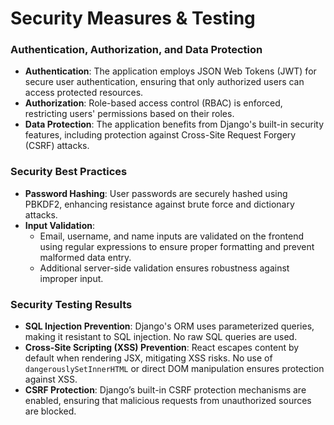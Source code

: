 # **Security Measures & Testing**

### Authentication, Authorization, and Data Protection
- **Authentication**: The application employs JSON Web Tokens (JWT) for secure user authentication, ensuring that only authorized users can access protected resources.
- **Authorization**: Role-based access control (RBAC) is enforced, restricting users' permissions based on their roles.
- **Data Protection**: The application benefits from Django's built-in security features, including protection against Cross-Site Request Forgery (CSRF) attacks.

### Security Best Practices
- **Password Hashing**: User passwords are securely hashed using PBKDF2, enhancing resistance against brute force and dictionary attacks.
- **Input Validation**: 
  - Email, username, and name inputs are validated on the frontend using regular expressions to ensure proper formatting and prevent malformed data entry.
  - Additional server-side validation ensures robustness against improper input.

### Security Testing Results
- **SQL Injection Prevention**: Django's ORM uses parameterized queries, making it resistant to SQL injection. No raw SQL queries are used.
- **Cross-Site Scripting (XSS) Prevention**: React escapes content by default when rendering JSX, mitigating XSS risks. No use of `dangerouslySetInnerHTML` or direct DOM manipulation ensures protection against XSS.
- **CSRF Protection**: Django’s built-in CSRF protection mechanisms are enabled, ensuring that malicious requests from unauthorized sources are blocked.

